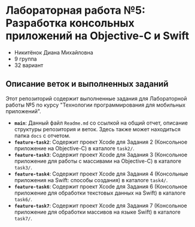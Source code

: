 # Лабораторная работа №5: Разработка консольных приложений на Objective-C и Swift

* Никитёнок Диана Михайловна
* 9 группа
* 32 вариант

## Описание веток и выполненных заданий

Этот репозиторий содержит выполненные задания для Лабораторной работы №5 по курсу "Технологии программирования для мобильных приложений".

* **`main`**: Данный файл `Readme.md` со ссылкой на общий отчет, описание структуры репозитория и веток. Здесь также может находиться папка `docs` с отчетом.
* **`feature-task2`**: Содержит проект Xcode для Задания 2 (Консольное приложение на Objective-C) в каталоге `task2/`. 
* **`feature-task3`**: Содержит проект Xcode для Задания 3 (Консольное приложение для работы с массивами на Objective-C) в каталоге `task3/`. 
* **`feature-task4`**: Содержит проект Xcode для Задания 4 (Консольные приложения на Swift: способы создания) в каталоге `task4/`. 
* **`feature-task6`**: Содержит проект Xcode для Задания 6 (Консольное приложение для обработки текстовых данных на Swift) в каталоге `task6/`. 
* **`feature-task7`**: Содержит проект Xcode для Задания 7 (Консольное приложение для обработки массивов на языке Swift) в каталоге `task7/`. 
